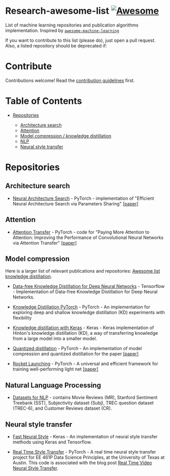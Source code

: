 # Research-awesome-list [![Awesome](https://cdn.rawgit.com/sindresorhus/awesome/d7305f38d29fed78fa85652e3a63e154dd8e8829/media/badge.svg)](https://github.com/sindresorhus/awesome)

List of machine learning repositories and publication algorithms implementation. Inspired by
[`awesome-machine-learning`](https://github.com/josephmisiti/awesome-machine-learning)

If you want to contribute to this list (please do), just open a pull request.
Also, a listed repository should be deprecated if:

# Contribute

Contributions welcome! Read the [contribution guidelines](../CONTRIBUTING.md) first.

# Table of Contents

- [Repositories](#repositories)

    - [Architecture search](#architecture-search)
    - [Attention](#attention)
    - [Model compression / knowledge distillation](#model-compression)
    - [NLP](#natural-language-processing)
    - [Neural style transfer](#neural-style-transfer)


# Repositories

## Architecture search

- [Neural Architecture Search](https://github.com/carpedm20/ENAS-pytorch) - PyTorch - implementation of "Efficient Neural Architecture Search via Parameters Sharing" [[paper]](https://arxiv.org/abs/1802.03268)

## Attention

- [Attention Transfer](https://github.com/szagoruyko/attention-transfer) - PyTorch - code for "Paying More Attention to Attention: Improving the Performance of Convolutional Neural Networks via Attention Transfer" [[paper]](https://arxiv.org/abs/1612.03928)

## Model compression
Here is a larger list of relevant publications and repositories: [Awesome list knowledge distillation](https://github.com/dkozlov/awesome-knowledge-distillation).

- [Data-free Knowledge Distillation for Deep Neural Networks](https://github.com/iRapha/replayed_distillation) - Tensorflow - Implementation of Data-free Knowledge Distillation for Deep Neural Networks.

- [Knowledge Distillation PyTorch](https://github.com/peterliht/knowledge-distillation-pytorch) - PyTorch - An implementation for exploring deep and shallow knowledge distillation (KD) experiments with flexibility

- [Knowledge distillation with Keras](https://github.com/TropComplique/knowledge-distillation-keras) - Keras - Keras implementation of Hinton's knowledge distillation (KD), a way of transferring knowledge from a large model into a smaller model.

- [Quantized distillation](https://github.com/antspy/quantized_distillation) - PyTorch - An implementation of model compression and quantized distillation for the paper [[paper]](https://arxiv.org/abs/1802.05668)

- [Rocket Launching](https://github.com/zhougr1993/Rocket-Launching) - PyTorch - A universal and efficient framework for training well-performing light net [[paper]](https://arxiv.org/abs/1708.04106) 

## Natural Language Processing

- [Datasets for NLP](https://github.com/AcademiaSinicaNLPLab/sentiment_dataset) - contains Movie Reviews (MR), Stanford Sentiment Treebank (SST), Subjectivity dataset (Subj), TREC question dataset (TREC-6), and Customer Reviews dataset (CR).

## Neural style transfer

- [Fast Neural Style](https://github.com/robertomest/neural-style-keras) - Keras - An implementation of neural style transfer methods using Keras and Tensorflow.

- [Real Time Style Transfer](https://github.com/jsigee87/real-time-style-transfer) - PyTorch - A real time neural style transfer project for EE 461P Data Science Principles, at the University of Texas at Austin. This code is associated with the blog post [Real Time Video Neural Style Transfer](https://towardsdatascience.com/real-time-video-neural-style-transfer-9f6f84590832).

